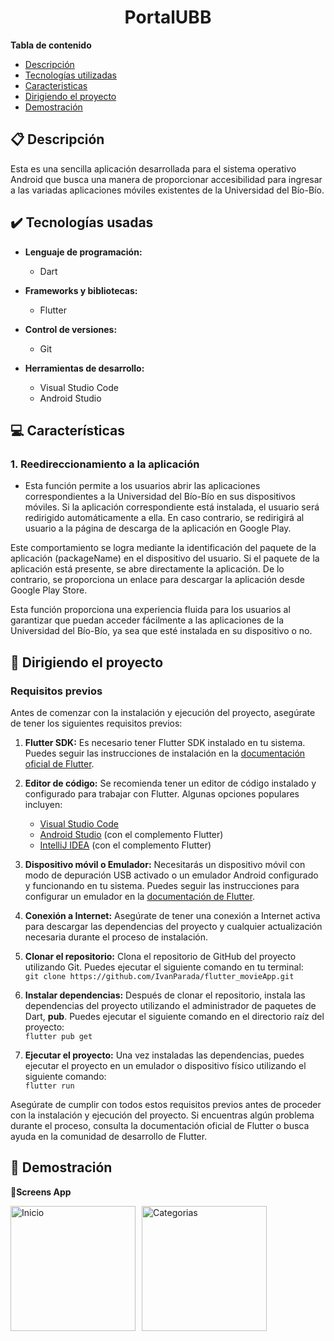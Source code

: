 <h1 align="center"> PortalUBB  </h1>


**Tabla de contenido**   
* [Descripción](#descripcion)
* [Tecnologías utilizadas](#tec-util)
* [Caracteristicas](#caract)
* [Dirigiendo el proyecto](#instrucciones)
* [Demostración](#img)
## 📋 Descripción<a name="descripcion"></a>
Esta es una sencilla aplicación desarrollada para el sistema operativo Android que busca una manera de proporcionar accesibilidad para ingresar a las variadas aplicaciones móviles existentes de la Universidad del Bío-Bío.

## ✔️ Tecnologías usadas<a name="tec-util"></a>

* <b>Lenguaje de programación:</b>
  * Dart

* <b>Frameworks y bibliotecas:</b>
  * Flutter
    
* <b>Control de versiones:</b>
  * Git
    
* <b>Herramientas de desarrollo:</b>
  * Visual Studio Code
  * Android Studio
    

## 💻 Características<a name="caract"></a>

### 1. Reedireccionamiento a la aplicación
- Esta función permite a los usuarios abrir las aplicaciones correspondientes a la Universidad del Bío-Bío en sus dispositivos móviles. Si la aplicación correspondiente está instalada, el usuario será redirigido automáticamente a ella. En caso contrario, se redirigirá al usuario a la página de descarga de la aplicación en Google Play.

Este comportamiento se logra mediante la identificación del paquete de la aplicación (packageName) en el dispositivo del usuario. Si el paquete de la aplicación está presente, se abre directamente la aplicación. De lo contrario, se proporciona un enlace para descargar la aplicación desde Google Play Store.

Esta función proporciona una experiencia fluida para los usuarios al garantizar que puedan acceder fácilmente a las aplicaciones de la Universidad del Bío-Bío, ya sea que esté instalada en su dispositivo o no.


## 🚦 Dirigiendo el proyecto<a name="instrucciones"></a>

### Requisitos previos

Antes de comenzar con la instalación y ejecución del proyecto, asegúrate de tener los siguientes requisitos previos:

1. **Flutter SDK:** Es necesario tener Flutter SDK instalado en tu sistema. Puedes seguir las instrucciones de instalación en la [documentación oficial de Flutter](https://flutter.dev/docs/get-started/install).

2. **Editor de código:** Se recomienda tener un editor de código instalado y configurado para trabajar con Flutter. Algunas opciones populares incluyen:
   - [Visual Studio Code](https://code.visualstudio.com/)
   - [Android Studio](https://developer.android.com/studio) (con el complemento Flutter)
   - [IntelliJ IDEA](https://www.jetbrains.com/idea/) (con el complemento Flutter)

3. **Dispositivo móvil o Emulador:** Necesitarás un dispositivo móvil con modo de depuración USB activado o un emulador Android configurado y funcionando en tu sistema. Puedes seguir las instrucciones para configurar un emulador en la [documentación de Flutter](https://flutter.dev/docs/get-started/install/windows#set-up-the-android-emulator).

4. **Conexión a Internet:** Asegúrate de tener una conexión a Internet activa para descargar las dependencias del proyecto y cualquier actualización necesaria durante el proceso de instalación.

5. **Clonar el repositorio:** Clona el repositorio de GitHub del proyecto utilizando Git. Puedes ejecutar el siguiente comando en tu terminal:
<br>`git clone https://github.com/IvanParada/flutter_movieApp.git`

6. **Instalar dependencias:** Después de clonar el repositorio, instala las dependencias del proyecto utilizando el administrador de paquetes de Dart, <b>pub</b>. Puedes ejecutar el siguiente comando en el directorio raíz del proyecto:
<br>`flutter pub get`

7. **Ejecutar el proyecto:** Una vez instaladas las dependencias, puedes ejecutar el proyecto en un emulador o dispositivo físico utilizando el siguiente comando:
<br>`flutter run`


Asegúrate de cumplir con todos estos requisitos previos antes de proceder con la instalación y ejecución del proyecto. Si encuentras algún problema durante el proceso, consulta la documentación oficial de Flutter o busca ayuda en la comunidad de desarrollo de Flutter.


## 📱 Demostración<a name="img"></a>

📱<b>Screens App</b>
<div style="display:flex;">
    <img src="https://github.com/IvanParada/portalubb/assets/118088453/1423c3c1-c662-4718-a280-21053076abb5" alt="Inicio" style="width:200px; margin-right:10px;">
    <img src="https://github.com/IvanParada/portalubb/assets/118088453/2738259f-1f9e-4d58-ae91-20ba17dc46e0" alt="Categorias" style="width:200px; margin-right:10px;">
</div>

